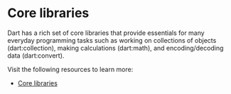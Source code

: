 # Core libraries

Dart has a rich set of core libraries that provide essentials for many everyday programming tasks such as working on collections of objects (dart:collection), making calculations (dart:math), and encoding/decoding data (dart:convert).

Visit the following resources to learn more:

- [Core libraries](https://dart.dev/guides/libraries)
